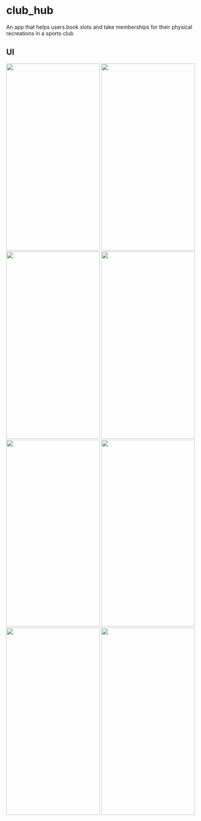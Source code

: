 # club_hub

An app that helps users book slots and take memberships for their physical recreations in a sports club

## UI

<img src="https://user-images.githubusercontent.com/76965628/148340728-14cc4c09-9e98-4158-bf2d-8361bb4e0917.jpeg" width="250" height="500" />   <img src="https://user-images.githubusercontent.com/76965628/148340740-8574736d-3492-4d93-bf60-758e17bd7176.jpeg" width="250" height="500" />   <img src="https://user-images.githubusercontent.com/76965628/148340756-bf7453a1-e4ab-4d9c-8b85-4d14cc78e1e7.jpeg" width="250" height="500" />   <img src="https://user-images.githubusercontent.com/76965628/148340760-f08d6ee5-4f97-4fdb-b6e3-ae6e6694d0a8.jpeg" width="250" height="500" />   <img src="https://user-images.githubusercontent.com/76965628/148340771-2c926dde-f160-4ac4-9002-019ce56c9b32.jpeg" width="250" height="500" />   <img src="https://user-images.githubusercontent.com/76965628/148340789-cd1aba13-f74a-48b2-adc4-23619fe991e8.jpeg" width="250" height="500" />   <img src="https://user-images.githubusercontent.com/76965628/148340796-e1e8b4cb-a57f-45cb-92af-cb6bb9a5d59c.jpeg" width="250" height="500" />   <img src="https://user-images.githubusercontent.com/76965628/148340801-0c8db44d-d9ce-44a1-8c39-62a320c0cf12.jpeg" width="250" height="500" />  
